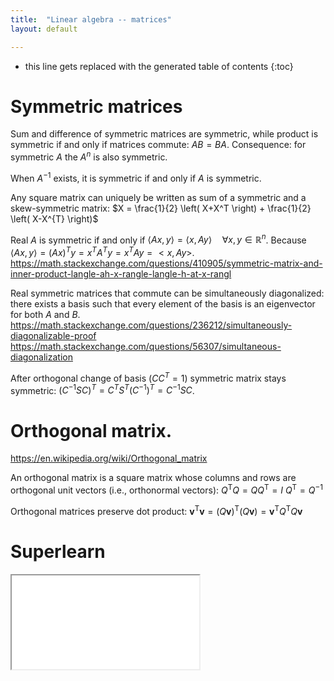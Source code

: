 ```yaml
---
title:  "Linear algebra -- matrices"
layout: default

---
```


* this line gets replaced with the generated table of contents
{:toc}

# Symmetric matrices

Sum and difference of symmetric matrices are symmetric, while product is symmetric if and only if matrices commute: $AB = BA$.
Consequence: for symmetric $A$ the $A^n$ is also symmetric.

When $A^{-1}$ exists, it is symmetric if and only if $A$ is symmetric.

Any square matrix can uniquely be written as sum of a symmetric and a skew-symmetric matrix: $X = \frac{1}{2} \left( X+X^T \right) + \frac{1}{2} \left( X-X^{T} \right)$

Real $A$ is symmetric if and only if $\langle Ax,y\rangle =\langle x,Ay\rangle \quad \forall x,y\in {\mathbb {R}}^{n}$.
Because $\langle Ax,y\rangle = (Ax)^T y = x^T A^T y = x^T Ay = <x, Ay>$.
<https://math.stackexchange.com/questions/410905/symmetric-matrix-and-inner-product-langle-ah-x-rangle-langle-h-at-x-rangl>

Real symmetric matrices that commute can be simultaneously diagonalized:
there exists a basis such that every element of the basis is an eigenvector for both $A$ and $B$.
<https://math.stackexchange.com/questions/236212/simultaneously-diagonalizable-proof>
<https://math.stackexchange.com/questions/56307/simultaneous-diagonalization>

After orthogonal change of basis ($CC^T=1$) symmetric matrix stays symmetric: $(C^{-1} S C)^T = C^T S^T (C^{-1})^T = C^{-1} S C$.

# Orthogonal matrix.

<https://en.wikipedia.org/wiki/Orthogonal_matrix>

An orthogonal matrix is a square matrix whose columns and rows are orthogonal unit vectors (i.e., orthonormal vectors):
$Q^{\mathrm {T} }Q=QQ^{\mathrm {T} }=I$
${\displaystyle Q^{\mathrm {T} }=Q^{-1}}$

Orthogonal matrices preserve dot product: ${\displaystyle {\mathbf {v} }^{\mathrm {T} }{\mathbf {v} }=(Q{\mathbf {v} })^{\mathrm {T} }(Q{\mathbf {v} })={\mathbf {v} }^{\mathrm {T} }Q^{\mathrm {T} }Q{\mathbf {v} }}$

# Superlearn

<iframe class="autoresize nodisplay superlearn-iframe" src="{{ site.superlearn_url }}/ht/asdf2?deckname=math -- linear algebra -- matrices">
    <p>Your browser does not support iframes.</p>
</iframe>


